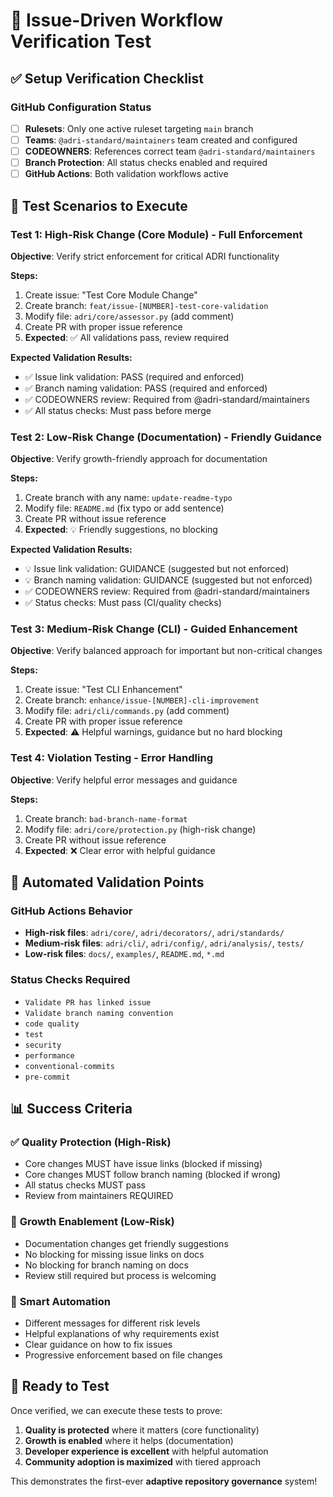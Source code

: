 # 🧪 Issue-Driven Workflow Verification Test

## ✅ **Setup Verification Checklist**

### GitHub Configuration Status
- [ ] **Rulesets**: Only one active ruleset targeting `main` branch
- [ ] **Teams**: `@adri-standard/maintainers` team created and configured
- [ ] **CODEOWNERS**: References correct team `@adri-standard/maintainers`
- [ ] **Branch Protection**: All status checks enabled and required
- [ ] **GitHub Actions**: Both validation workflows active

## 🎯 **Test Scenarios to Execute**

### **Test 1: High-Risk Change (Core Module) - Full Enforcement**
**Objective**: Verify strict enforcement for critical ADRI functionality

**Steps:**
1. Create issue: "Test Core Module Change"
2. Create branch: `feat/issue-[NUMBER]-test-core-validation`
3. Modify file: `adri/core/assessor.py` (add comment)
4. Create PR with proper issue reference
5. **Expected**: ✅ All validations pass, review required

**Expected Validation Results:**
- ✅ Issue link validation: PASS (required and enforced)
- ✅ Branch naming validation: PASS (required and enforced)
- ✅ CODEOWNERS review: Required from @adri-standard/maintainers
- ✅ All status checks: Must pass before merge

### **Test 2: Low-Risk Change (Documentation) - Friendly Guidance**
**Objective**: Verify growth-friendly approach for documentation

**Steps:**
1. Create branch with any name: `update-readme-typo`
2. Modify file: `README.md` (fix typo or add sentence)
3. Create PR without issue reference
4. **Expected**: 💡 Friendly suggestions, no blocking

**Expected Validation Results:**
- 💡 Issue link validation: GUIDANCE (suggested but not enforced)
- 💡 Branch naming validation: GUIDANCE (suggested but not enforced)
- ✅ CODEOWNERS review: Required from @adri-standard/maintainers
- ✅ Status checks: Must pass (CI/quality checks)

### **Test 3: Medium-Risk Change (CLI) - Guided Enhancement**
**Objective**: Verify balanced approach for important but non-critical changes

**Steps:**
1. Create issue: "Test CLI Enhancement"
2. Create branch: `enhance/issue-[NUMBER]-cli-improvement`
3. Modify file: `adri/cli/commands.py` (add comment)
4. Create PR with proper issue reference
5. **Expected**: ⚠️ Helpful warnings, guidance but no hard blocking

### **Test 4: Violation Testing - Error Handling**
**Objective**: Verify helpful error messages and guidance

**Steps:**
1. Create branch: `bad-branch-name-format`
2. Modify file: `adri/core/protection.py` (high-risk change)
3. Create PR without issue reference
4. **Expected**: ❌ Clear error with helpful guidance

## 🤖 **Automated Validation Points**

### GitHub Actions Behavior
- **High-risk files**: `adri/core/`, `adri/decorators/`, `adri/standards/`
- **Medium-risk files**: `adri/cli/`, `adri/config/`, `adri/analysis/`, `tests/`
- **Low-risk files**: `docs/`, `examples/`, `README.md`, `*.md`

### Status Checks Required
- `Validate PR has linked issue`
- `Validate branch naming convention`
- `code quality`
- `test`
- `security`
- `performance`
- `conventional-commits`
- `pre-commit`

## 📊 **Success Criteria**

### ✅ **Quality Protection (High-Risk)**
- Core changes MUST have issue links (blocked if missing)
- Core changes MUST follow branch naming (blocked if wrong)
- All status checks MUST pass
- Review from maintainers REQUIRED

### 🚀 **Growth Enablement (Low-Risk)**
- Documentation changes get friendly suggestions
- No blocking for missing issue links on docs
- No blocking for branch naming on docs
- Review still required but process is welcoming

### 🤖 **Smart Automation**
- Different messages for different risk levels
- Helpful explanations of why requirements exist
- Clear guidance on how to fix issues
- Progressive enforcement based on file changes

## 🧪 **Ready to Test**

Once verified, we can execute these tests to prove:
1. **Quality is protected** where it matters (core functionality)
2. **Growth is enabled** where it helps (documentation)
3. **Developer experience is excellent** with helpful automation
4. **Community adoption is maximized** with tiered approach

This demonstrates the first-ever **adaptive repository governance** system!

